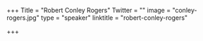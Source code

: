 +++
Title = "Robert Conley Rogers"
Twitter = ""
image = "conley-rogers.jpg"
type = "speaker"
linktitle = "robert-conley-rogers"

+++


